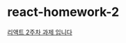 # react-homework-2
[리액트 2주차 과제 입니다](https://github.com/chohyundon/react-homework-2/edit/main/vite-project/README.md)

